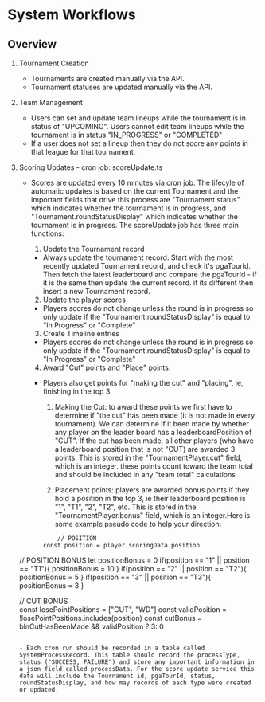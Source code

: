 # System Workflows

## Overview

1. Tournament Creation

   - Tournaments are created manually via the API.
   - Tournament statuses are updated manually via the API.

2. Team Management

   - Users can set and update team lineups while the tournament is in status of "UPCOMING". Users cannot edit team lineups while the tournament is in status "IN_PROGRESS" or "COMPLETED"
   - If a user does not set a lineup then they do not score any points in that league for that tournament.

3. Scoring Updates - cron job: scoreUpdate.ts

   - Scores are updated every 10 minutes via cron job. The lifecyle of automatic updates is based on the current Tournament and the important fields that drive this process are "Tournament.status" which indicates whether the tournament is in progress, and "Tournament.roundStatusDisplay" which indicates whether the tournament is in progress. The scoreUpdate job has three main functions:

     1. Update the Tournament record

     - Always update the tournament record. Start with the most recently updated Tournament record, and check it's pgaTourId. Then fetch the latest leaderboard and compare the pgaTourId - if it is the same then update the current record. if its different then insert a new Tournament record.

     2. Update the player scores

     - Players scores do not change unless the round is in progress so only update if the "Tournament.roundStatusDisplay" is equal to "In Progress" or "Complete"

     3. Create Timeline entries

     - Players scores do not change unless the round is in progress so only update if the "Tournament.roundStatusDisplay" is equal to "In Progress" or "Complete"

     4. Award "Cut" points and "Place" points.

     - Players also get points for "making the cut" and "placing", ie, finishing in the top 3

       1. Making the Cut: to award these points we first have to determine if "the cut" has been made (it is not made in every tournament). We can determine if it been made by whether any player on the leader board has a leaderboardPosition of "CUT". If the cut has been made, all other players (who have a leaderboard position that is not "CUT) are awarded 3 points. This is stored in the "TournamentPlayer.cut" field, which is an integer. these points count toward the team total and should be included in any "team total" calculations

       2. Placement points: players are awarded bonus points if they hold a position in the top 3, ie their leaderboard position is "1", "T1", "2", "T2", etc. This is stored in the "TournamentPlayer.bonus" field, which is an integer.Here is some example pseudo code to help your direction:

       ```
           // POSITION
       const position = player.scoringData.position
       ```

   // POSITION BONUS
   let positionBonus = 0
   if(position == "1" || position == "T1"){
   positionBonus = 10
   }
   if(position == "2" || position == "T2"){
   positionBonus = 5
   }
   if(position == "3" || position == "T3"){
   positionBonus = 3
   }

   // CUT BONUS  
    const losePointPositions = ["CUT", "WD"]
   const validPosition = !losePointPositions.includes(position)
   const cutBonus = blnCutHasBeenMade && validPosition ? 3: 0

   ```

   - Each cron run should be recorded in a table called SystemProcessRecord. This table should record the processType, status ("SUCCESS, FAILURE") and store any important information in a json field called processData. For the score update service this data will include the Tournament id, pgaTourId, status, roundStatusDisplay, and how may records of each type were created or updated.
   ```
